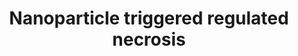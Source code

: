 ---
annotations:
- id: PW:0001435
  parent: regulatory pathway
  type: Pathway Ontology
  value: nanomaterial response pathway
- id: PW:0000279
  parent: regulatory pathway
  type: Pathway Ontology
  value: necrosis pathway
authors:
- Egonw
- MaintBot
- Bart Smeets
- Mkutmon
- Khanspers
- Timverbruggen
- Laurent
communities:
- AOP
description: 'Programmed cell death: regulated necrosis. During regulated necrosis,
  different stimuli are recognized or sensed by specific receptors on the cell surface
  or inside cells. The activation of the necrosome stimulates different signaling
  pathways leading to mitochondrial hyperpolarization, lysosomal membrane permeabilization,
  and generation of reactive oxygen species (ROS), leading to cellular disintegration.
  A recent study revealed that germanium nanoparticles trigger necrostatin-1-inhibitable
  cell death with a reduction of the mitochondrial membrane potential.   Proteins
  on this pathway have targeted assays available via the [https://assays.cancer.gov/available_assays?wp_id=WP2513
  CPTAC Assay Portal]'
last-edited: 2021-08-28
organisms:
- Homo sapiens
redirect_from:
- /index.php/Pathway:WP2513
- /instance/WP2513
revision: null
schema-jsonld:
- '@context': https://schema.org/
  '@id': https://wikipathways.github.io/pathways/WP2513.html
  '@type': Dataset
  creator:
    '@type': Organization
    name: WikiPathways
  description: 'Programmed cell death: regulated necrosis. During regulated necrosis,
    different stimuli are recognized or sensed by specific receptors on the cell surface
    or inside cells. The activation of the necrosome stimulates different signaling
    pathways leading to mitochondrial hyperpolarization, lysosomal membrane permeabilization,
    and generation of reactive oxygen species (ROS), leading to cellular disintegration.
    A recent study revealed that germanium nanoparticles trigger necrostatin-1-inhibitable
    cell death with a reduction of the mitochondrial membrane potential.   Proteins
    on this pathway have targeted assays available via the [https://assays.cancer.gov/available_assays?wp_id=WP2513
    CPTAC Assay Portal]'
  keywords:
  - ATP
  - Arachidonic acid
  - CASP8
  - Calcium
  - Calpains
  - Ceramide
  - FADD
  - Ferritin
  - Ge NP
  - Glutaminolysis
  - Glycogenolysis
  - Glycolysis
  - Iron
  - JNK
  - Labile iron pool
  - Nec-1
  - Necroptosis
  - PAMPs
  - PARP1
  - RIPK1
  - RIPK3
  - ROS
  - SMases
  - TLRs
  - TNF
  - TNFR1
  - TRADD
  - TRIF
  - cPLA2
  - lipoxygenase
  license: CC0
  name: Nanoparticle triggered regulated necrosis
seo: CreativeWork
title: Nanoparticle triggered regulated necrosis
wpid: WP2513
---